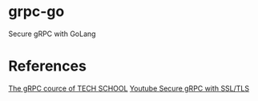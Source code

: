 # grpc-go
Secure gRPC with GoLang

# References
[The gRPC cource of TECH SCHOOL](https://dev.to/techschoolguru/how-to-secure-grpc-connection-with-ssl-tls-in-go-4ph)
[Youtube Secure gRPC with SSL/TLS](https://www.youtube.com/watch?v=2Sm_O75I7H0&list=PLy_6D98if3UJd5hxWNfAqKMr15HZqFnqf)
